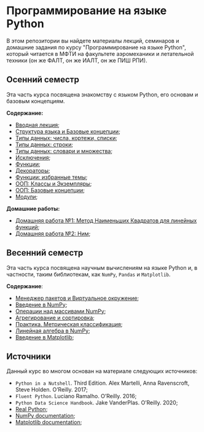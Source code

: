 # Программирование на языке Python

В этом репозитории вы найдете материалы лекций, семинаров и домашние задания по курсу "Программирование на языке Python", который читается в МФТИ на факультете аэромеханики и летательной техники (он же ФАЛТ, он же ИАЛТ, он же ПИШ РПИ).

## Осенний семестр

Эта часть курса посвящена знакомству с языком Python, его основам и базовым концепциям. 

**Содержание:**

- [Вводная лекция](./lessons/lesson01/);
- [Структура языка и Базовые концепции](./lessons/lesson02/);
- [Типы данных: числа, кортежи, списки](./lessons/lesson03/); 
- [Типы данных: строки](./lessons/lesson04/);  
- [Типы данных: словари и множества](./lessons/lesson05/);  
- [Исключения](./lessons/lesson06/);  
- [Функции](./lessons/lesson07/);  
- [Декораторы](./lessons/lesson08/);  
- [Функции: избранные темы](./lessons/lesson09/);  
- [ООП: Классы и Экземпляры](./lessons/lesson10/);  
- [ООП: Базовые концепции](./lessons/lesson11/);  
- [Модули](./lessons/lesson12/);  

**Домашние работы:**
- [Домашняя работа №1: Метод Наименьших Квадратов для линейных функций](./homeworks/hw1/);  
- [Домашняя работа №2: Ним](./homeworks/hw2/);  

## Весенний семестр

Эта часть курса посвящена научным вычислениям на языке Python и, в частности, таким библиотекам, как `NumPy`, `Pandas` и `Matplotlib`.

**Содержание**:

- [Менеджер пакетов и Виртуальное окружение](./lessons/sem2_lesson01/sem1_313/);
- [Введение в NumPy](./lessons/sem2_lesson02/sem2_313/);
- [Операции над массивами NumPy](./lessons/sem2_lesson03/sem3_313/);
- [Агрегирование и сортировка](./lessons/sem2_lesson04/sem4_313/);
- [Практика. Метрическая классификация](./lessons/sem2_lesson05/sem5_313/);
- [Линейная алгебра в NumPy](./lessons/sem2_lesson06/sem6_313/);
- [Введение в Matplotlib](./lessons/sem2_lesson07/sem7_313/);


## Источники

Данный курс во многом основан на материале следующих источников:

- `Python in a Nutshell`. Third Edition. Alex Martelli, Anna Ravenscroft, Steve Holden. O’Reilly. 2017;    
- `Fluent Python`. Luciano Ramalho. O’Reilly. 2016;    
- `Python Data Science Handbook`. Jake VanderPlas. O’Reilly. 2020;
- [Real Python](https://realpython.com/);
- [NumPy documentation](https://numpy.org/doc/stable/index.html);
- [Matplotlib documentation](https://matplotlib.org/stable/);
